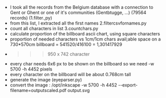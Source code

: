 - I took all the records from the Belgium database with a connection to Gent or Ghent or one of it's communities (Gentbtugge, ...) (79564 records)  (1.filter.,py)
- from this list, I extracted all the first names 2.filtercsvfornames.py
- count all characters in list 3.countchars.py
- calculate proportion of the billboard ascii chart, using square characters
- proportion of needed characters vs 1cm/1cm chars avail;able space on a 730*570cm billboard = 541520/416100 = 1,301417929
- >>> 950 x 742 character
- every char needs 6x6 px to be shown on the billboard so we need  -w 5700 -h 4452 pixels
- every character on the billboard will be about 0.768cm tall
- generate the image (eyeparser.py)
- convert the image : /opt/inkscape -w 5700 -h 4452 --export-filename=outputscaled.pdf output.svg 